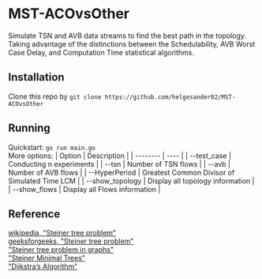 # MST-ACOvsOther
Simulate TSN and AVB data streams to find the best path in the topology. <br />
Taking advantage of the distinctions between the Schedulability, AVB Worst Case Delay, and Computation Time statistical algorithms. <br />

## Installation
Clone this repo by `git clone https://github.com/helgesander02/MST-ACOvsOther`<br />

## Running
Quickstart: `go run main.go`<br />
More options:
| Option | Description |
| -------- | ---- | 
| --test_case | Conducting n experiments |
| --tsn | Number of TSN flows |
| --avb | Number of AVB flows |
| --HyperPeriod | Greatest Common Divisor of Simulated Time LCM |
| --show_topology | Display all topology information |
| --show_flows | Display all Flows information |


## Reference
[wikipedia, "Steiner tree problem"](https://en.wikipedia.org/wiki/Steiner_tree_problem)<br />
[geeksforgeeks, "Steiner tree problem"](https://www.geeksforgeeks.org/steiner-tree/)<br />
["Steiner tree problem in graphs"](http://sunmoon-template.blogspot.com/2017/04/steiner-tree-problem-in-graphs.html)<br />
["Steiner Minimal Trees"](https://www.csie.ntu.edu.tw/~kmchao/tree10spr/Steiner.pdf)<br />
["Dijkstra’s Algorithm"](https://medium.com/%E6%8A%80%E8%A1%93%E7%AD%86%E8%A8%98/%E5%9F%BA%E7%A4%8E%E6%BC%94%E7%AE%97%E6%B3%95%E7%B3%BB%E5%88%97-graph-%E8%B3%87%E6%96%99%E7%B5%90%E6%A7%8B%E8%88%87dijkstras-algorithm-6134f62c1fc2)<br />


